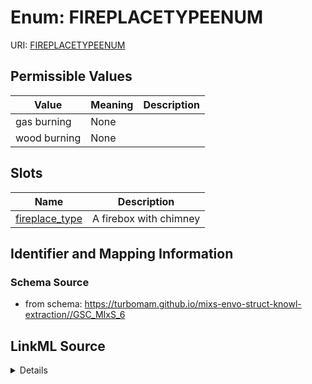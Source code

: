 # Enum: FIREPLACETYPEENUM



URI: [FIREPLACETYPEENUM](FIREPLACETYPEENUM)

## Permissible Values

| Value | Meaning | Description |
| --- | --- | --- |
| gas burning | None |  |
| wood burning | None |  |




## Slots

| Name | Description |
| ---  | --- |
| [fireplace_type](fireplace_type.md) | A firebox with chimney |






## Identifier and Mapping Information







### Schema Source


* from schema: https://turbomam.github.io/mixs-envo-struct-knowl-extraction//GSC_MIxS_6




## LinkML Source

<details>
```yaml
name: FIREPLACE_TYPE_ENUM
from_schema: https://turbomam.github.io/mixs-envo-struct-knowl-extraction//GSC_MIxS_6
rank: 1000
permissible_values:
  gas burning:
    text: gas burning
  wood burning:
    text: wood burning

```
</details>
